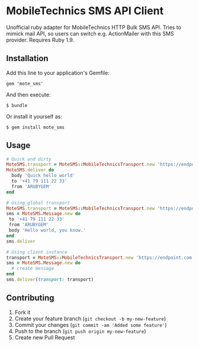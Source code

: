# MobileTechnics SMS API Client

Unofficial ruby adapter for MobileTechnics HTTP Bulk SMS API. Tries to mimick
mail API, so users can switch e.g. ActionMailer with this SMS provider. Requires
Ruby 1.9.

## Installation

Add this line to your application's Gemfile:

    gem 'mote_sms'

And then execute:

    $ bundle

Or install it yourself as:

    $ gem install mote_sms

## Usage

```ruby
# Quick and dirty
MoteSMS.transport = MoteSMS::MobileTechnicsTransport.new 'https://endpoint.com:1234', 'username', 'password'
MoteSMS.deliver do
  body 'Quick hello world'
  to '+41 79 111 22 33'
  from 'ARUBYGEM'
end
```

```ruby
# Using global transport
MoteSMS.transport = MoteSMS::MobileTechnicsTransport.new 'https://endpoint.com:1234', 'username', 'password'
sms = MoteSMS.Message.new do
 to '+41 79 111 22 33'
 from 'ARUBYGEM'
 body 'Hello world, you know.'
end
sms.deliver
```

```ruby
# Using client instance
transport = MoteSMS::MobileTechnicsTransport.new 'https://endpoint.com:1234', 'username', 'password'
sms = MoteSMS.Message.new do
  # create message
end
sms.deliver(transport: transport)
```

## Contributing

1. Fork it
2. Create your feature branch (`git checkout -b my-new-feature`)
3. Commit your changes (`git commit -am 'Added some feature'`)
4. Push to the branch (`git push origin my-new-feature`)
5. Create new Pull Request
